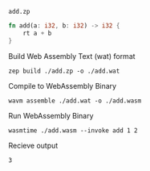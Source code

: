 `add.zp`

```rust
fn add(a: i32, b: i32) -> i32 {
    rt a + b
}
```

Build Web Assembly Text (wat) format

`zep build ./add.zp -o ./add.wat`

Compile to WebAssembly Binary

`wavm assemble ./add.wat -o ./add.wasm`

Run WebAssembly Binary

`wasmtime ./add.wasm --invoke add 1 2`

Recieve output

`3`